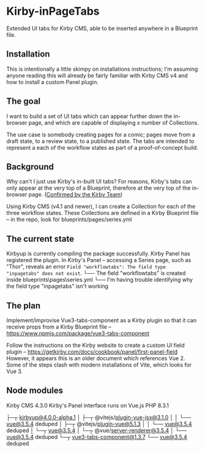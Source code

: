 # Kirby-inPageTabs
Extended UI tabs for Kirby CMS, able to be inserted anywhere in a Blueprint file.

## Installation
This is intentionally a little skimpy on installations instructions; I'm assuming anyone reading this will already be fairly familiar with Kirby CMS v4 and how to install a custom Panel plugin. 

## The goal
I want to build a set of UI tabs which can appear further down the in-browser page, and which are capable of displaying _x_ number of Collections. 

The use case is somebody creating pages for a comic; pages move from a draft state, to a review state, to a published state.
The tabs are intended to represent a each of the workflow states as part of a proof-of-concept build. 

## Background
Why can't I just use Kirby's in-built UI tabs? For reasons, Kirby's tabs can only appear at the very top of a Blueprint, therefore at the very top of the in-browser page. ([Confirmed by the Kirby Team]([url](https://forum.getkirby.com/t/tabbed-content-in-the-middle-of-a-layout/32279)))

Using Kirby CMS (v4.1 and newer), I can create a Collection for each of the three workflow states. These Collections are defined in a Kirby Blueprint file – in the repo, look for blueprints/pages/series.yml

## The current state
Kirbyup is currently compiling the package successfully.
Kirby Panel has registered the plugin.
In Kirby's Panel – accessing a Series page, such as "Thor", reveals an error `Field "workflowtabs": The field type "inpagetabs" does not exist`.
└── The field "workflowtabs" is created inside blueprints\pages\series.yml
└── I'm having trouble identifying why the field type "inpagetabs" isn't working

## The plan
Implement/improvise Vue3-tabs-component as a Kirby plugin so that it can receive props from a Kirby Blueprint file –
https://www.npmjs.com/package/vue3-tabs-component

Follow the instructions on the Kirby website to create a custom UI field plugin – 
https://getkirby.com/docs/cookbook/panel/first-panel-field
However, it appears this is an older document which references Vue 2. Some of the steps clash with modern installations of Vite, which looks for Vue 3.

## Node modules
Kirby CMS 4.3.0
Kirby's Panel interface runs on Vue.js
PHP 8.3.1

├─┬ kirbyup@4.0.0-alpha.1
│ ├─┬ @vitejs/plugin-vue-jsx@3.1.0
│ │ └── vue@3.5.4 deduped
│ ├─┬ @vitejs/plugin-vue@5.1.3
│ │ └── vue@3.5.4 deduped
│ └─┬ vue@3.5.4
│   └─┬ @vue/server-renderer@3.5.4
│     └── vue@3.5.4 deduped
└─┬ vue3-tabs-component@1.3.7
  └── vue@3.5.4 deduped
